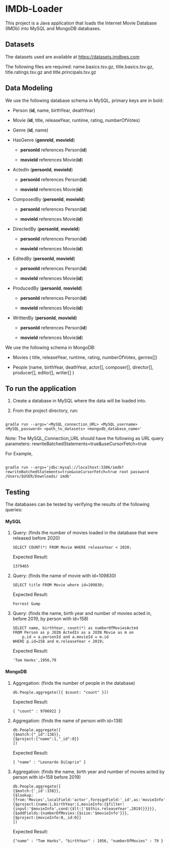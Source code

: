 

  

  

# IMDb-Loader

  

This project is a Java application that loads the Internet Movie Database (IMDb) into MySQL and MongoDB databases.

## Datasets

  

The datasets used are available at https://datasets.imdbws.com

  

The following files are required: name.basics.tsv.gz, title.basics.tsv.gz, title.ratings.tsv.gz and title.principals.tsv.gz

  

## Data Modeling

We use the following database schema in MySQL, primary keys are in bold:

- Person (**id**, name, birthYear, deathYear)

- Movie (**id**, title, releaseYear, runtime, rating, numberOfVotes)

- Genre (**id**, name)

- HasGenre (**genreId**, **movieId**)

	- **personId** references Person(**id**)

	- **movieId** references Movie(**id**)

- ActedIn (**personId**, **movieId**)

	- **personId** references Person(**id**)

	- **movieId** references Movie(**id**)

- ComposedBy (**personId**, **movieId**)

	- **personId** references Person(**id**)

	- **movieId** references Movie(**id**)

- DirectedBy (**personId**, **movieId**)

	- **personId** references Person(**id**)

	- **movieId** references Movie(**id**)

- EditedBy (**personId**, **movieId**)

	- **personId** references Person(**id**)

	- **movieId** references Movie(**id**)

- ProducedBy (**personId**, **movieId**)

	- **personId** references Person(**id**)

	- **movieId** references Movie(**id**)

- WrittenBy (**personId**, **movieId**)

	- **personId** references Person(**id**)

	- **movieId** references Movie(**id**)

We use the following schema in MongoDB:

  

- Movies ( title, releaseYear, runtime, rating, numberOfVotes, genres[])

- People (name, birthYear, deathYear, actor[], composer[], director[], producer[], editor[], writer[] )

  

## To run the application

  

  

1. Create a database in MySQL where the data will be loaded into.

  

2. From the project directory, run:

  

```

gradle run --args='<MySQL_connection_URL> <MySQL_username> <MySQL_password> <path_to_datasets> <mongodb_database_name>'

```

  

Note: The MySQL_Connection_URL should have the following as URL query parameters: rewriteBatchedStatements=true&useCursorFetch=true

  

For Example,

  

````

gradle run --args='jdbc:mysql://localhost:3306/imdb?rewriteBatchedStatements=true&useCursorFetch=true root password /Users/$USER/Downloads/ imdb'

````

  

## Testing

The databases can be tested by verifying the results of the following queries:

#### MySQL


1. Query: (finds the number of movies loaded in the database that were released before 2020)
	```
	SELECT COUNT(*) FROM Movie WHERE releaseYear < 2020;
	```

	Expected Result:

	```
	1379465
	```
2. Query: (finds the name of movie with id=109830)
	```
	SELECT title FROM Movie where id=109830;
	```

	Expected Result:

	```
	Forrest Gump
	```

3. Query: (finds the name, birth year and number of movies acted in, before 2019, by person with id=158)

	```
	SELECT name, birthYear, count(*) as numberOfMoviesActed 
	FROM Person as p JOIN ActedIn as a JOIN Movie as m on 
		p.id = a.personId and a.movieId = m.id 
	WHERE p.id=158 and m.releaseYear < 2019;
	```

	Expected Result:

	```
	'Tom Hanks',1956,79
	```

#### MongoDB

1. Aggregation: (finds the number of people in the database)

	```
	db.People.aggregate([{ $count: "count" }])
	```

	Expected Result:

	```
	{ "count" : 9706922 }
	```
2. Aggregation: (finds the name of person with id=138)

	```
	db.People.aggregate([
	{$match:{"_id":138}},
	{$project:{"name":1,"_id":0}}
	])
	```

	Expected Result:

	```
	{ "name" : "Leonardo DiCaprio" }
	```

3. Aggregation: (finds the name, birth year and number of movies acted by person with id=158 before 2019)

	```
	db.People.aggregate([
	{$match:{'_id':158}},
	{$lookup:{from:'Movies',localField:'actor',foreignField:'_id',as:'movieInfo'}},
	{$project:{name:1,birthYear:1,movieInfo:{$filter:{input:'$movieInfo',cond:{$lt:['$$this.releaseYear',2019]}}}}},
	{$addFields:{numberOfMovies:{$size:'$movieInfo'}}},
	{$project:{movieInfo:0,_id:0}}
	])
	```

	Expected Result:

	```
	{"name" : "Tom Hanks", "birthYear" : 1956, "numberOfMovies" : 79 }
	```
